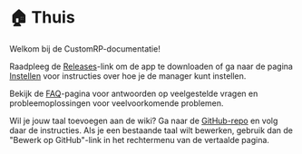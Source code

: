 # 🏠 Thuis

Welkom bij de CustomRP-documentatie!

Raadpleeg de [Releases](https://github.com/maximmax42/Discord-CustomRP/releases)-link om de app te downloaden of ga naar de pagina [Instellen](setting-up.md) voor instructies over hoe je de manager kunt instellen.

Bekijk de [FAQ](faq.md)-pagina voor antwoorden op veelgestelde vragen en probleemoplossingen voor veelvoorkomende problemen.

Wil je jouw taal toevoegen aan de wiki? Ga naar de [GitHub-repo](https://github.com/maximmax42/CustomRP-Docs) en volg daar de instructies. Als je een bestaande taal wilt bewerken, gebruik dan de "Bewerk op GitHub"-link in het rechtermenu van de vertaalde pagina.
